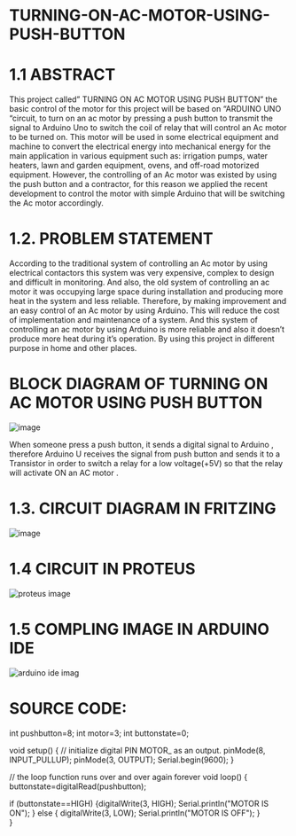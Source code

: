 # TURNING-ON-AC-MOTOR-USING-PUSH-BUTTON
# 1.1 ABSTRACT 
This project called” TURNING ON AC MOTOR USING PUSH BUTTON” the basic control of the motor for this project will be based on “ARDUINO UNO “circuit, to turn on an ac motor by pressing a push button to transmit the signal to Arduino Uno to switch the coil of relay that will control an Ac motor to be turned on. This motor will be used in some electrical equipment and machine to convert the electrical energy into mechanical energy for the main application in various equipment such as: irrigation pumps, water heaters, lawn and garden equipment, ovens, and off-road motorized equipment.  However, the controlling of an Ac motor was existed by using the push button and a contractor, for this reason we applied the recent development to control the motor with simple Arduino that will be switching the Ac motor accordingly. 

# 1.2.	PROBLEM STATEMENT
According to the traditional system of controlling an Ac motor by using electrical contactors this system was very expensive, complex to design and difficult in monitoring. And also, the old system of controlling an ac motor it was occupying large space during installation and producing more heat in the system and less reliable. Therefore, by making improvement and an easy control of an Ac motor by using Arduino. This will reduce the cost of implementation and maintenance of a system. And this system of controlling an ac motor by using Arduino is more reliable and also it doesn’t produce more heat during it’s operation. By using this project in different purpose in home and other places.

 # BLOCK DIAGRAM OF TURNING ON AC MOTOR USING PUSH BUTTON

![image](https://user-images.githubusercontent.com/104015191/164712930-8ec6af1d-41ac-459a-8289-248ecd5cf09d.png)

When someone press a push button, it sends a digital signal to  Arduino , therefore Arduino U receives the signal from push button and sends it to a Transistor in order to switch  a relay for a low voltage(+5V) so that the relay  will activate ON an AC motor .
 
# 1.3.	CIRCUIT DIAGRAM IN FRITZING
 
![image](https://user-images.githubusercontent.com/104015191/164712539-bef9fda6-1ac3-45bf-bff2-1696c220984d.png)

# 1.4 CIRCUIT IN PROTEUS
![proteus image](https://user-images.githubusercontent.com/104015191/166152855-c27e3e65-07ed-444e-99f1-839eb1a5f419.PNG)

# 1.5 COMPLING IMAGE IN ARDUINO IDE
![arduino ide imag](https://user-images.githubusercontent.com/104015191/166152903-a2d914d4-69c6-42e0-a904-9df0dd122a0b.PNG)

# SOURCE CODE:

int pushbutton=8;
int motor=3;
int buttonstate=0;

void setup() {
  // initialize digital PIN MOTOR_ as an output.
  pinMode(8, INPUT_PULLUP);
  pinMode(3, OUTPUT);
  Serial.begin(9600);
}

// the loop function runs over and over again forever
void loop() {
  buttonstate=digitalRead(pushbutton);
  
  if (buttonstate==HIGH)
  {digitalWrite(3, HIGH);
  Serial.println("MOTOR IS ON"); 
  }
  else {
  digitalWrite(3, LOW);
  Serial.println("MOTOR IS OFF"); 
  }                   
}
